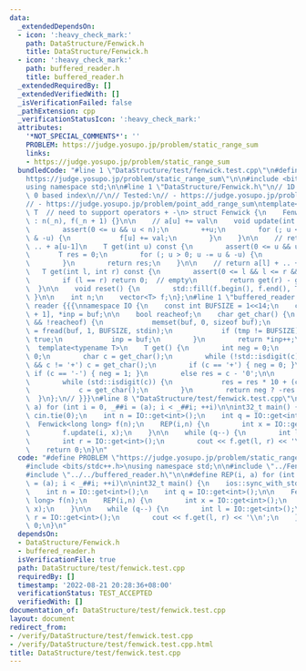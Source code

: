 ```yaml
---
data:
  _extendedDependsOn:
  - icon: ':heavy_check_mark:'
    path: DataStructure/Fenwick.h
    title: DataStructure/Fenwick.h
  - icon: ':heavy_check_mark:'
    path: buffered_reader.h
    title: buffered_reader.h
  _extendedRequiredBy: []
  _extendedVerifiedWith: []
  _isVerificationFailed: false
  _pathExtension: cpp
  _verificationStatusIcon: ':heavy_check_mark:'
  attributes:
    '*NOT_SPECIAL_COMMENTS*': ''
    PROBLEM: https://judge.yosupo.jp/problem/static_range_sum
    links:
    - https://judge.yosupo.jp/problem/static_range_sum
  bundledCode: "#line 1 \"DataStructure/test/fenwick.test.cpp\"\n#define PROBLEM \"\
    https://judge.yosupo.jp/problem/static_range_sum\"\n\n#include <bits/stdc++.h>\n\
    using namespace std;\n\n#line 1 \"DataStructure/Fenwick.h\"\n// 1D Fenwick\n//\
    \ 0 based index\n//\n// Tested:\n// - https://judge.yosupo.jp/problem/static_range_sum\n\
    // - https://judge.yosupo.jp/problem/point_add_range_sum\ntemplate<\n    typename\
    \ T  // need to support operators + -\n> struct Fenwick {\n    Fenwick(int _n)\
    \ : n(_n), f(_n + 1) {}\n\n    // a[u] += val\n    void update(int u, T val) {\n\
    \        assert(0 <= u && u < n);\n        ++u;\n        for (; u <= n; u += u\
    \ & -u) {\n            f[u] += val;\n        }\n    }\n\n    // return a[0] +\
    \ .. + a[u-1]\n    T get(int u) const {\n        assert(0 <= u && u <= n);\n \
    \       T res = 0;\n        for (; u > 0; u -= u & -u) {\n            res += f[u];\n\
    \        }\n        return res;\n    }\n\n    // return a[l] + .. + a[r-1]\n \
    \   T get(int l, int r) const {\n        assert(0 <= l && l <= r && r <= n);\n\
    \        if (l == r) return 0;  // empty\n        return get(r) - get(l);\n  \
    \  }\n\n    void reset() {\n        std::fill(f.begin(), f.end(), T(0));\n   \
    \ }\n\n    int n;\n    vector<T> f;\n};\n#line 1 \"buffered_reader.h\"\n// Buffered\
    \ reader {{{\nnamespace IO {\n    const int BUFSIZE = 1<<14;\n    char buf[BUFSIZE\
    \ + 1], *inp = buf;\n\n    bool reacheof;\n    char get_char() {\n        if (!*inp\
    \ && !reacheof) {\n            memset(buf, 0, sizeof buf);\n            int tmp\
    \ = fread(buf, 1, BUFSIZE, stdin);\n            if (tmp != BUFSIZE) reacheof =\
    \ true;\n            inp = buf;\n        }\n        return *inp++;\n    }\n  \
    \  template<typename T>\n    T get() {\n        int neg = 0;\n        T res =\
    \ 0;\n        char c = get_char();\n        while (!std::isdigit(c) && c != '-'\
    \ && c != '+') c = get_char();\n        if (c == '+') { neg = 0; }\n        else\
    \ if (c == '-') { neg = 1; }\n        else res = c - '0';\n\n        c = get_char();\n\
    \        while (std::isdigit(c)) {\n            res = res * 10 + (c - '0');\n\
    \            c = get_char();\n        }\n        return neg ? -res : res;\n  \
    \  }\n};\n// }}}\n#line 8 \"DataStructure/test/fenwick.test.cpp\"\n\n#define REP(i,\
    \ a) for (int i = 0, _##i = (a); i < _##i; ++i)\n\nint32_t main() {\n    ios::sync_with_stdio(0);\
    \ cin.tie(0);\n    int n = IO::get<int>();\n    int q = IO::get<int>();\n\n  \
    \  Fenwick<long long> f(n);\n    REP(i,n) {\n        int x = IO::get<int>();\n\
    \        f.update(i, x);\n    }\n\n    while (q--) {\n        int l = IO::get<int>();\n\
    \        int r = IO::get<int>();\n        cout << f.get(l, r) << '\\n';\n    }\n\
    \    return 0;\n}\n"
  code: "#define PROBLEM \"https://judge.yosupo.jp/problem/static_range_sum\"\n\n\
    #include <bits/stdc++.h>\nusing namespace std;\n\n#include \"../Fenwick.h\"\n\
    #include \"../../buffered_reader.h\"\n\n#define REP(i, a) for (int i = 0, _##i\
    \ = (a); i < _##i; ++i)\n\nint32_t main() {\n    ios::sync_with_stdio(0); cin.tie(0);\n\
    \    int n = IO::get<int>();\n    int q = IO::get<int>();\n\n    Fenwick<long\
    \ long> f(n);\n    REP(i,n) {\n        int x = IO::get<int>();\n        f.update(i,\
    \ x);\n    }\n\n    while (q--) {\n        int l = IO::get<int>();\n        int\
    \ r = IO::get<int>();\n        cout << f.get(l, r) << '\\n';\n    }\n    return\
    \ 0;\n}\n"
  dependsOn:
  - DataStructure/Fenwick.h
  - buffered_reader.h
  isVerificationFile: true
  path: DataStructure/test/fenwick.test.cpp
  requiredBy: []
  timestamp: '2022-08-21 20:28:36+08:00'
  verificationStatus: TEST_ACCEPTED
  verifiedWith: []
documentation_of: DataStructure/test/fenwick.test.cpp
layout: document
redirect_from:
- /verify/DataStructure/test/fenwick.test.cpp
- /verify/DataStructure/test/fenwick.test.cpp.html
title: DataStructure/test/fenwick.test.cpp
---
```

